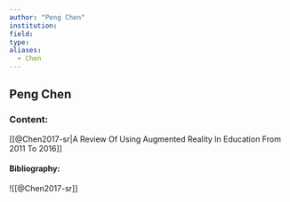 ```yaml
---
author: "Peng Chen"
institution:
field:
type:
aliases:
  - Chen
---
```


## Peng Chen

### Content:
[[@Chen2017-sr|A Review Of Using Augmented Reality In Education From 2011 To 2016]]

#### Bibliography:

![[@Chen2017-sr]]